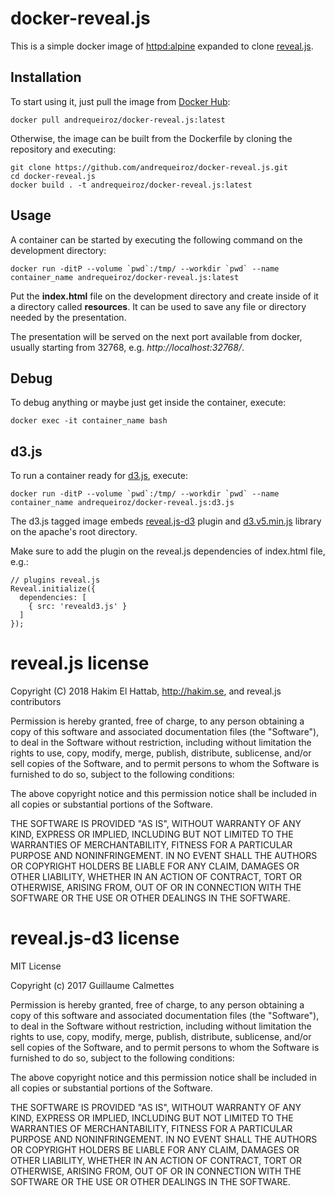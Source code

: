 # docker-reveal.js

This is a simple docker image of [httpd:alpine](https://hub.docker.com/_/httpd) expanded to clone [reveal.js](https://github.com/hakimel/reveal.js/).

## Installation

To start using it, just pull the image from [Docker Hub](https://hub.docker.com/r/andrequeiroz/docker-reveal.js):

```
docker pull andrequeiroz/docker-reveal.js:latest
```

Otherwise, the image can be built from the Dockerfile by cloning the repository and executing:
```
git clone https://github.com/andrequeiroz/docker-reveal.js.git
cd docker-reveal.js
docker build . -t andrequeiroz/docker-reveal.js:latest
```

## Usage

A container can be started by executing the following command on the development directory:
```
docker run -ditP --volume `pwd`:/tmp/ --workdir `pwd` --name container_name andrequeiroz/docker-reveal.js:latest
```

Put the **index.html** file on the development directory and create inside of it a directory called **resources**. It can be used to save any file or directory needed by the presentation.

The presentation will be served on the next port available from docker, usually starting from 32768, e.g. *http://localhost:32768/*.

## Debug

To debug anything or maybe just get inside the container, execute:
```
docker exec -it container_name bash
```

## d3.js

To run a container ready for [d3.js](https://d3js.org/), execute:
```
docker run -ditP --volume `pwd`:/tmp/ --workdir `pwd` --name container_name andrequeiroz/docker-reveal.js:d3.js
```

The d3.js tagged image embeds [reveal.js-d3](https://github.com/gcalmettes/reveal.js-d3) plugin and [d3.v5.min.js](https://d3js.org/d3.v5.min.js) library on the apache's root directory.

Make sure to add the plugin on the reveal.js dependencies of index.html file, e.g.:
```
// plugins reveal.js
Reveal.initialize({
  dependencies: [
    { src: 'reveald3.js' }
  ]
});
```

# reveal.js license

Copyright (C) 2018 Hakim El Hattab, http://hakim.se, and reveal.js contributors

Permission is hereby granted, free of charge, to any person obtaining a copy of this software and associated documentation files (the "Software"), to deal in the Software without restriction, including without limitation the rights to use, copy, modify, merge, publish, distribute, sublicense, and/or sell copies of the Software, and to permit persons to whom the Software is furnished to do so, subject to the following conditions:

The above copyright notice and this permission notice shall be included in all copies or substantial portions of the Software.

THE SOFTWARE IS PROVIDED "AS IS", WITHOUT WARRANTY OF ANY KIND, EXPRESS OR IMPLIED, INCLUDING BUT NOT LIMITED TO THE WARRANTIES OF MERCHANTABILITY, FITNESS FOR A PARTICULAR PURPOSE AND NONINFRINGEMENT. IN NO EVENT SHALL THE AUTHORS OR COPYRIGHT HOLDERS BE LIABLE FOR ANY CLAIM, DAMAGES OR OTHER LIABILITY, WHETHER IN AN ACTION OF CONTRACT, TORT OR OTHERWISE, ARISING FROM, OUT OF OR IN CONNECTION WITH THE SOFTWARE OR THE USE OR OTHER DEALINGS IN THE SOFTWARE.

# reveal.js-d3 license

MIT License

Copyright (c) 2017 Guillaume Calmettes

Permission is hereby granted, free of charge, to any person obtaining a copy of this software and associated documentation files (the "Software"), to deal in the Software without restriction, including without limitation the rights to use, copy, modify, merge, publish, distribute, sublicense, and/or sell copies of the Software, and to permit persons to whom the Software is furnished to do so, subject to the following conditions:

The above copyright notice and this permission notice shall be included in all copies or substantial portions of the Software.

THE SOFTWARE IS PROVIDED "AS IS", WITHOUT WARRANTY OF ANY KIND, EXPRESS OR IMPLIED, INCLUDING BUT NOT LIMITED TO THE WARRANTIES OF MERCHANTABILITY, FITNESS FOR A PARTICULAR PURPOSE AND NONINFRINGEMENT. IN NO EVENT SHALL THE AUTHORS OR COPYRIGHT HOLDERS BE LIABLE FOR ANY CLAIM, DAMAGES OR OTHER LIABILITY, WHETHER IN AN ACTION OF CONTRACT, TORT OR OTHERWISE, ARISING FROM, OUT OF OR IN CONNECTION WITH THE SOFTWARE OR THE USE OR OTHER DEALINGS IN THE SOFTWARE.
